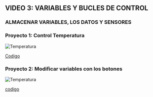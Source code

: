 ## VIDEO 3: VARIABLES Y BUCLES DE CONTROL
### ALMACENAR VARIABLES, LOS DATOS Y SENSORES

### Proyecto 1: Control Temperatura

![Temperatura](https://user-images.githubusercontent.com/114906778/208389838-d19450a7-7973-4f84-9e1f-c12e39f1a94c.PNG)

[Codigo](temperatura.hex)

### Proyecto 2: Modificar variables con los botones

![Temperatura](https://user-images.githubusercontent.com/114906778/208391295-73e5d249-0e86-4c36-a94d-9a17049eebbb.PNG)

[codigo](botones.hex)

